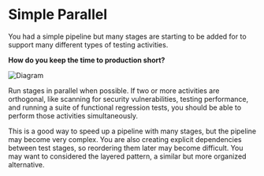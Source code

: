 # Simple Parallel

You had a simple pipeline but many stages are starting to be added for to support many different types of testing activities.

**How do you keep the time to production short?**


![Diagram](http://thoughtworks.github.io/PipelinePatterns/imgs//parallel.png)

Run stages in parallel when possible. If two or more activities are orthogonal, like scanning for security vulnerabilities, testing performance, and running a suite of functional regression tests, you should be able to perform those activities simultaneously.

This is a good way to speed up a pipeline with many stages, but the pipeline may become very complex. You are also creating explicit dependencies between test stages, so reordering them later may become difficult. You may want to considered the layered pattern, a similar but more organized alternative.

